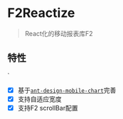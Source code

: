 # F2Reactize

> React化的移动报表库F2

## 特性
`
- [x] 基于[`ant-design-mobile-chart`](https://github.com/ant-design/ant-design-mobile-chart.git)完善
- [x] 支持自适应宽度
- [x] 支持F2 scrollBar配置
